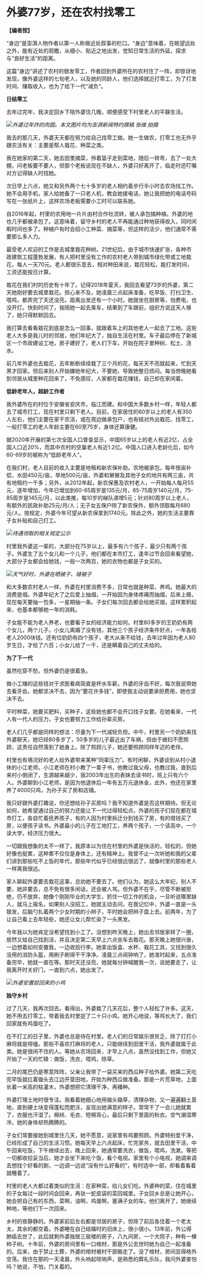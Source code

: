 # 外婆77岁，还在农村找零工

**【编者按】**

“身边”是澎湃人物作者以第一人称做近处叙事的栏口。“身边”意味着，在眺望远处之外，能有近处的观瞻，从细小、贴近之地出发，觉知日常生活的外延，探求与“良好生活”的距离。

这篇“身边”讲述了农村的银发零工，作者回到外婆所在的农村住了一阵，却惊讶地发现，像外婆这样的七旬老人，以及她的同龄人，他们选择就近打零工，为了打发时间、赚取收入，也为了给下一代“减负”。

**日结零工**

去年过完年，我决定回乡下陪外婆住几晚，顺便感受下村里老人的平静生活。

![](https://inews.gtimg.com/om_bt/OaDSH82B4mFzK5yeOFe6q7Qd-0a5V8hLiphxaLFEE1jaEAA/1000)_外婆过年炸的肉圆。本文图片均为澎湃新闻特约撰稿
张维 拍摄_

我去的那几天，外婆天天都在努力给自己找零工做。她一生做农，打零工也无外乎跟农活有关：主要是帮人栽花、种菜之类。

我在她家的第二天，她去田里摘菜，拎着篮子走到菜地，随后一转弯，去了一处大棚，问老板要不要人，但那个老板说现在不缺人，外婆只好离开了，临走时还叮嘱对方记得缺人时找她。

次日早上六点，她又和另外两个七十多岁的老人相约着步行半小时去农场找工作。她不会用手机，家人给她备了一只老人机，教会她接电话，她让我把她的电话号码写在一张纸片上，这样农场老板需要小工时可以联系她。

自2016年起，村里的农用地一片片由村合作社流转，被人承包搞种植。外婆的地也几乎都被承包了。这意味着，留守乡村的老人不再能通过种地获得收入，同时闲暇时间也多了。种植户有时会招小工种菜、摘菜等，但这样的活少，他们通常不需要那么多人力。

最受老人欢迎的工作是去城里栽花种树。21世纪后，由于城市快速扩张，各种市政建筑工程蓬勃发展，有人把村里没有工作的农村老人带到城市绿化带或工地栽花，每人一天70元。老人都很乐意去，相对种田来说，栽花轻松，能打发时间，工资还能按日计算。

栽花在我们村的历史有十年了。记得2018年夏天，我回去看望73岁的外婆，第二天她刚好要去城里栽花。担心来不及，她凌晨三点起床准备，吃早饭、打扫卫生、喂鸡，都弄完了天还没亮，距离出发还有一个小时。她就坐在厨房等，怕费电，也没开灯。快到时间了，我陪她一起去乘车，结果到了车跟前，组织方说这天人够了，她只得默默回去。

我打算去看看栽花到底是怎么一回事，就跟着车上的其他老人一起去了工地。这些老人大多是我儿时的邻居，他们年纪大了，独自生活在村里。车子最后停在了新城区一个市政建设工地，房子建好了，老人们下车，开始在院子里种树、松土、浇水。

前几年外婆也去栽花，去年断断续续栽了三个月的花，每天天不亮就起来，忙到天黑才回家。但后来别人开始嫌她年纪大，不要她，导致她整日烦闷。每当傍晚她看到邻居从城里种花回来了，不免感叹，人家都在栽花赚钱，自己却在家闲着。

**低龄老年人，超龄工作者**

我外婆所在的村位于安徽省安庆市，临江而建。和中国大多数乡村一样，年轻人都去了城市打工，现在村里只剩下老人。目前，在家居住的60岁以上的老人有350人左右，他们主要在家干农活，或在周边做承包户，也有结对外出栽花、找零工，一般打零工的老人年龄主要在60至75岁，身体还算康健。

据2020年开展的第七次全国人口普查显示，中国65岁以上的老人有近2亿，占全国人口近20%，而其中农村的空巢老人有近1.2亿。中国人口进入老龄化后，如今60-69岁的被称为“低龄老年人”。

在我们村，老人目前的收入主要是地租和新农保补助。农地被承包，每年按亩补偿，水田450元/亩，旱地500元/亩，外婆和舅舅及其他子女的地共有两三亩，共有地租约一千多；另外，从2012年起，新农保惠及农村老人，一开始每人每月55元，逐年增加，今年已增加到60-65周岁是135元/月，65-75周岁140元/月，75-85周岁是145元/月，以此类推，每10岁的梯队递增5元；针对80周岁以上老人，有额外的民政补助25元/月/人；无子女五保户除了新农保外，额外领取每月680元/人。按规定，外婆今年可望从新农保拿到1740元。除此之外，她的生活主要靠子女补贴和自己打工。

![](https://inews.gtimg.com/om_bt/OJNDl6bfMW4ai07mmAgAxA2aKbgSWGDzuJ_3GcC7eYIosAA/1000)_待遇领取的相关规定公示_

村里我外婆这一辈的，大部分在75岁以上，最多有六个孩子，最少只有两个孩子。外婆生了五个女儿和一个儿子，他们都在本市打工，逢年过节会回来看望她，大部分子女都会给她钱，一般一次两百，她的衣物也都是子女买的。

![](https://inews.gtimg.com/om_bt/O9ea6M0KrFM1PuDLHzpbaksv4nLFKZ9lsY_cLEXK2euscAA/1000)_天气好时，外婆在晒被子、缝被子_

和大多数农村老人一样，外婆在村里消费不多，日常也就是种菜、养鸡。她最大的消费是烟。外婆年纪大了之后爱上抽烟，一开始因为身体疼痛而抽烟，后来上瘾，现在每天要抽一包多，一星期抽一条。子女们每次回去都会给她买烟，这样累积起来，也基本都够她一年的消耗。

子女能不能为老人养老，也要看子女的经济能力如何。村里80多岁的王奶奶有两个女儿，两个儿子。小女儿离婚了没有钱，其他三个孩子经济条件好点，一年各给老人2000块钱。还有位奶奶有四个孩子，老大从来不给钱，去年过年因为老人80岁生日，才给了六百；小女儿给了一千，还是瞒着自己的丈夫给的。

**为了下一代**

虽然吃穿不愁，但外婆仍是很着急。

做小工赚的这些钱对于求医看病简直是杯水车薪。外婆的牙齿不好，每次我说带她去看牙齿，她都坚决不去，因为“要花许多钱”，即使我主动说要承担费用，她也坚决不去。

平时种菜，她要买肥料，买种子，这些她也都不会开口找子女要。在她看来，一代人有一代人的压力，子女也要努力工作给孙辈买房。

老人们几乎都是同样的想法：尽量为下一代减轻负担。中午，村里另一个奶奶来找外婆聊天，她已经80多岁了，50多岁的儿子最近出了车祸，但由于媳妇不愿照顾，这责任自然落到了她身上。除了照顾儿子，她还要照顾同样年迈的老伴。

村里也有境况好的老人给外婆带来某种“同辈压力”。有时闲聊，外婆谈到从村小退休的小江老师。小江老师在村小教了一辈子书，他教过我父母，也教过我，直到后来村小倒闭了，生源越来越少，我2003年出生的表妹去读书时，班上只有六个人。外婆聊到小江老师，是因为他退休后一年有五万元退休金，此外，他还在家里养了4000只鸡，为孙子买了房和店铺。

我只好跟外婆打趣说，你还想给孙子买房吗？我不知道外婆是否这样期待。但无论如何，她希望通过自己的努力还能让下一代过得轻松点。外婆的孩子们现在都在城市打工，各自忙着抚养孩子，有的人因为村里拆迁分到钱买了房，有的借钱买了房，以便孩子读书。外婆最小的儿子在工地打工，养两个孩子，一个读高中，一个读大学，经济压力很大。

一切跟我想象的太不一样了，我原本以为住在村里的外婆是快活的，轻松的，但她好像也挺累，这种累不仅仅是身体上，还有精神上。我曾不止一次听她和我的父辈们讲到那些吃不上饭的年代，那些年代似乎已经很远很远了，就像村里的那些老人一样离我很远。

家人聊起外婆要去栽花这事，总劝她不要去了。他们认为，她这么大年纪，别人不要，她非要去，总不免有很多闲话，还会被人骂。但外婆不在乎，尽管不断被拒绝，仍不放弃，她像个刚刚毕业的大学生，抓住一切工作的机会，一旦听说哪里缺人，就马上报名，如果别人没招工，她就主动去问。在我记忆中，外婆一直是一头银发，后脑勺扎着两个少女时期的小辫子，平时她会把辫子盘上去。前两年，为了让自己看上去年轻些，她还让女儿帮忙染了一头黑发。

今年我以为她肯定没希望找到小工了。没想到昨天晚上，她出去邻居家转了一圈，居然又给自己找到活，并且决定第二天早上六点坐车去栽花。那天晚上她很兴奋，一边想着如何安置我，一边收拾行李。她拿出饭盒、水杯、栽花工具，又找到很久没用的消防头盔，用刷子刷得干干净净。凌晨三点闹钟响了，她准时起来，五点准备完毕，她就一直在等。那时天还没亮，她就每分钟喊醒我一次，说她要走了，让我离开时关好⻔，一直到六点，她出发了。

![](https://inews.gtimg.com/om_bt/OYD67ScRc-U_7LoLvL--BwwV5sEhSnQRUNiQaRFMso-4AAA/1000)_外婆安置捉回来的小鸡_

**独守乡村**

过了几天，我再次回去。看得出，外婆栽了几天花后，整个人轻松了许多。这天，她不用去打零工，带着我去村里捉了二十只小鸡，她开心地说，等鸡长大了，我们回家就有鸡蛋吃了。

在不打工的日子里，外婆也总是待在村里。老人们的日常娱乐很贫乏，除了打打小麻将就是唠嗑。那些不喜欢打麻将的老人，只能继续到田里干活，我外婆就属于此类。她是很闲不住的人。等她从农场回来，才早上八点，虽然没找到工作，但她又开始了一天的忙碌：做饭，洗衣，喂鸡，除草。

二月的尾巴仍是寒意阵阵，父亲让我带了一袋买来的西瓜种子给外婆。她第二天吃完早饭就扛着锄头去江边开垦田地，开始为种西瓜做准备。那是一片荒草地，上面长着一米高的枯灌木，外婆想把它清理干净，再播种。

外婆打理土地时很专注。我看着她细心地用锄头锄草，清理杂物，又一遍遍翻土垦地，直到硬土块变得蓬松而肥沃，呈现出她满意的样子。常常干了一会儿她就累了，衣服也汗湿了。棉袄、毛衣、短棉背心，最后只剩下里面的秋衣。空气潮湿寒冷，她的身体却热腾腾的。

子女们常要接她到城里住几天，她不愿意，说家里有鸡要照顾。外婆特别爱干净，已经形成了自己的生活习惯。她每天早上六点起床，忙完家务，就去田里干活，中午回来吃饭，下午继续出去，晚上回来，她通常要洗衣，做饭，喂鸡，洗漱。等把一切都收拾妥当后，她才会坐下来吃个饭，看个电视。家里有个小电视，她调来调去想找个好看的剧，一边调一边说“没有什么好看的”，有时选中一部，却看着看着就睡着了。

村里的老人大都过着类似的生活：在家种菜，给儿女们吃。外婆种的菜，住在城里的子女每过一段时间会回来，再驮一蛇皮袋的菜回城里。子女回乡总是让她开心，她会把自己有的东西，菜啊，油啊，鸡蛋啊，塞满子女的车。他们离开了，她继续种地，等他们下一次回来。

乡村的夜静静的。外婆家前后左右都是邻居的房子，但除了前后各住着一个老太太，其余的都空着。外婆睡在自己结婚时的旧床上，很小很小。13年前，外公得肺癌去世了，此后就剩外婆独居三层楼的房子，八九间房，一个大院子，种有一棵柿子树。十年前，外婆的房间里有一口棺材，那是外公去世时她为自己一起准备的。后来，由于禁止土葬，外婆的棺材被村干部搬走了。没了棺材，房间显得格外空荡。我住在那的一天凌晨，外头响起唢呐声，是熟悉的葬礼乐队，我问外婆害怕吗？她说，不怕，门关着的。

